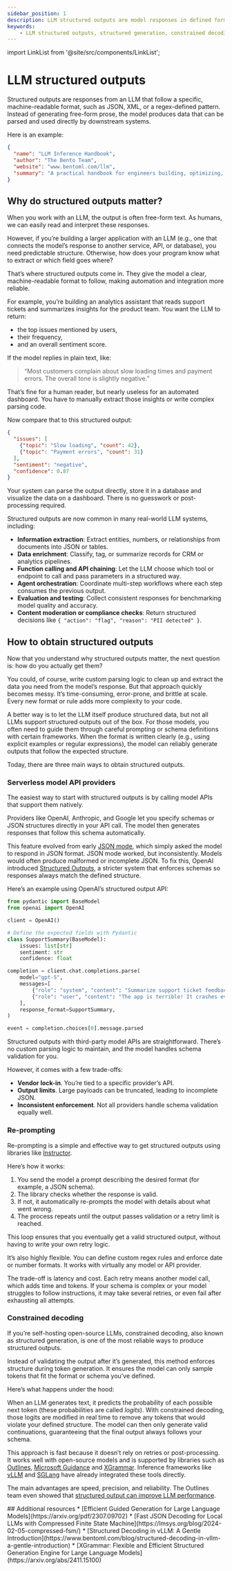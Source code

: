 ```yaml
---
sidebar_position: 1
description: LLM structured outputs are model responses in defined formats like JSON or XML, making AI-generated data predictable, machine-readable, and easy to integrate into applications and workflows.
keywords:
    - LLM structured outputs, structured generation, constrained decoding
---
```


import LinkList from '@site/src/components/LinkList';

# LLM structured outputs

Structured outputs are responses from an LLM that follow a specific, machine-readable format, such as JSON, XML, or a regex-defined pattern. Instead of generating free-form prose, the model produces data that can be parsed and used directly by downstream systems.

Here is an example:

```json
{
  "name": "LLM Inference Handbook",
  "author": "The Bento Team",
  "website": "www.bentoml.com/llm",
  "summary": "A practical handbook for engineers building, optimizing, scaling, and operating LLM inference systems in production."
}
```

## Why do structured outputs matter?

When you work with an LLM, the output is often free-form text. As humans, we can easily read and interpret these responses.

However, if you’re building a larger application with an LLM (e.g., one that connects the model’s response to another service, API, or database), you need predictable structure. Otherwise, how does your program know what to extract or which field goes where?

That’s where structured outputs come in. They give the model a clear, machine-readable format to follow, making automation and integration more reliable.

For example, you’re building an analytics assistant that reads support tickets and summarizes insights for the product team. You want the LLM to return:

- the top issues mentioned by users,
- their frequency,
- and an overall sentiment score.

If the model replies in plain text, like:

> “Most customers complain about slow loading times and payment errors. The overall tone is slightly negative.”

That’s fine for a human reader, but nearly useless for an automated dashboard. You have to manually extract those insights or write complex parsing code.

Now compare that to this structured output:

```json
{
  "issues": [
    {"topic": "Slow loading", "count": 42},
    {"topic": "Payment errors", "count": 31}
  ],
  "sentiment": "negative",
  "confidence": 0.87
}
```

Your system can parse the output directly, store it in a database and visualize the data on a dashboard. There is no guesswork or post-processing required.

Structured outputs are now common in many real-world LLM systems, including:

- **Information extraction**: Extract entities, numbers, or relationships from documents into JSON or tables.
- **Data enrichment**: Classify, tag, or summarize records for CRM or analytics pipelines.
- **Function calling and API chaining**: Let the LLM choose which tool or endpoint to call and pass parameters in a structured way.
- **Agent orchestration**: Coordinate multi-step workflows where each step consumes the previous output.
- **Evaluation and testing**: Collect consistent responses for benchmarking model quality and accuracy.
- **Content moderation or compliance checks**: Return structured decisions like `{ "action": "flag", "reason": "PII detected" }`.

## How to obtain structured outputs

Now that you understand why structured outputs matter, the next question is: how do you actually get them?

You could, of course, write custom parsing logic to clean up and extract the data you need from the model’s response. But that approach quickly becomes messy. It’s time-consuming, error-prone, and brittle at scale. Every new format or rule adds more complexity to your code.

A better way is to let the LLM itself produce structured data, but not all LLMs support structured outputs out of the box. For those models, you often need to guide them through careful prompting or schema definitions with certain frameworks. When the format is written clearly (e.g., using explicit examples or regular expressions), the model can reliably generate outputs that follow the expected structure.

Today, there are three main ways to obtain structured outputs.

### Serverless model API providers

The easiest way to start with structured outputs is by calling model APIs that support them natively.

Providers like OpenAI, Anthropic, and Google let you specify schemas or JSON structures directly in your API call. The model then generates responses that follow this schema automatically.

This feature evolved from early [JSON mode](https://platform.openai.com/docs/guides/structured-outputs#json-mode), which simply asked the model to respond in JSON format. JSON mode worked, but inconsistently. Models would often produce malformed or incomplete JSON. To fix this, OpenAI introduced [Structured Outputs](https://platform.openai.com/docs/guides/structured-outputs), a stricter system that enforces schemas so responses always match the defined structure.

Here’s an example using OpenAI’s structured output API:

```python
from pydantic import BaseModel
from openai import OpenAI

client = OpenAI()

# Define the expected fields with Pydantic
class SupportSummary(BaseModel):
    issues: list[str]
    sentiment: str
    confidence: float

completion = client.chat.completions.parse(
    model="gpt-5",
    messages=[
        {"role": "system", "content": "Summarize support ticket feedback."},
        {"role": "user", "content": "The app is terrible! It crashes every time it opens."},
    ],
    response_format=SupportSummary,
)

event = completion.choices[0].message.parsed
```

Structured outputs with third-party model APIs are straightforward. There’s no custom parsing logic to maintain, and the model handles schema validation for you.

However, it comes with a few trade-offs:

- **Vendor lock-in**. You’re tied to a specific provider’s API.
- **Output limits**. Large payloads can be truncated, leading to incomplete JSON.
- **Inconsistent enforcement**. Not all providers handle schema validation equally well.

### Re-prompting

Re-prompting is a simple and effective way to get structured outputs using libraries like [Instructor](https://github.com/567-labs/instructor).

Here’s how it works:

1. You send the model a prompt describing the desired format (for example, a JSON schema).
2. The library checks whether the response is valid.
3. If not, it automatically re-prompts the model with details about what went wrong.
4. The process repeats until the output passes validation or a retry limit is reached.

This loop ensures that you eventually get a valid structured output, without having to write your own retry logic.

It’s also highly flexible. You can define custom regex rules and enforce date or number formats. It works with virtually any model or API provider.

The trade-off is latency and cost. Each retry means another model call, which adds time and tokens. If your schema is complex or your model struggles to follow instructions, it may take several retries, or even fail after exhausting all attempts.

### Constrained decoding

If you’re self-hosting open-source LLMs, constrained decoding, also known as structured generation, is one of the most reliable ways to produce structured outputs.

Instead of validating the output after it’s generated, this method enforces structure during token generation. It ensures the model can only sample tokens that fit the format or schema you’ve defined.

Here’s what happens under the hood:

When an LLM generates text, it predicts the probability of each possible next token (these probabilities are called *logits*). With constrained decoding, those logits are modified in real time to remove any tokens that would violate your defined structure. The model can then only generate valid continuations, guaranteeing that the final output always follows your schema.

This approach is fast because it doesn’t rely on retries or post-processing. It works well with open-source models and is supported by libraries such as [Outlines](https://github.com/outlines-dev/outlines), [Microsoft Guidance](https://github.com/guidance-ai/llguidance) and [XGrammar](https://github.com/mlc-ai/xgrammar). Inference frameworks like [vLLM](https://docs.vllm.ai/en/latest/features/structured_outputs.html) and [SGLang](https://docs.sglang.ai/advanced_features/structured_outputs.html) have already integrated these tools directly.

The main advantages are speed, precision, and reliability. The Outlines team even showed that [structured output can improve LLM performance](https://blog.dottxt.ai/performance-gsm8k.html).

<LinkList>
  ## Additional resources
  * [Efficient Guided Generation for Large Language Models](https://arxiv.org/pdf/2307.09702)
  * [Fast JSON Decoding for Local LLMs with Compressed Finite State Machine](https://lmsys.org/blog/2024-02-05-compressed-fsm/)
  * [Structured Decoding in vLLM: A Gentle Introduction](https://www.bentoml.com/blog/structured-decoding-in-vllm-a-gentle-introduction)
  * [XGrammar: Flexible and Efficient Structured Generation Engine for Large Language Models](https://arxiv.org/abs/2411.15100)
</LinkList>